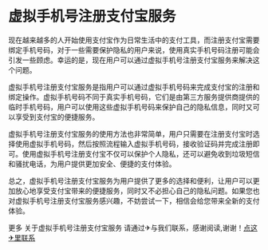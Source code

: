# 虚拟手机号注册支付宝服务

现在越来越多的人开始使用支付宝作为日常生活中的支付工具，而注册支付宝需要绑定手机号码，对于一些需要保护隐私的用户来说，使用真实手机号码注册可能会引发一些顾虑。幸运的是，现在用户可以通过虚拟手机号注册支付宝服务来解决这个问题。

虚拟手机号注册支付宝服务是指用户可以通过虚拟手机号码来完成支付宝的注册和绑定操作。虚拟手机号码不同于真实手机号码，它们是由第三方服务提供商提供的临时手机号码，用户可以使用这些虚拟手机号码来保护自己的隐私信息，同时又可以享受到支付宝的便捷服务。

虚拟手机号注册支付宝服务的使用方法也非常简单，用户只需要在注册支付宝时选择使用虚拟手机号码，然后按照流程输入虚拟手机号码，接收验证码并完成注册即可。使用虚拟手机号注册支付宝不仅可以保护个人隐私，还可以避免收到垃圾短信和骚扰电话，为用户提供更加安全、便捷的支付体验。

总之，虚拟手机号注册支付宝服务为用户提供了更多的选择和便利，让用户可以更加放心地享受支付宝带来的便捷服务，同时又不必担心自己的隐私问题。如果您也对虚拟手机号注册支付宝服务感兴趣，不妨尝试一下，相信会给您带来全新的支付体验。

更多 关于虚拟手机号注册支付宝服务 请通过✈与我们联系，感谢阅读,谢谢！[点这✈里联系](https://d.k02.cc)